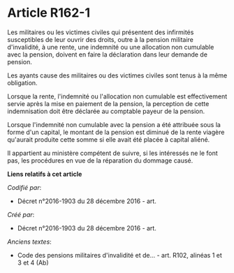 # Article R162-1

Les militaires ou les victimes civiles qui présentent des infirmités susceptibles de leur ouvrir des droits, outre à la
pension militaire d'invalidité, à une rente, une indemnité ou une allocation non cumulable avec la pension, doivent en faire
la déclaration dans leur demande de pension.

Les ayants cause des militaires ou des victimes civiles sont tenus à la même obligation.

Lorsque la rente, l'indemnité ou l'allocation non cumulable est effectivement servie après la mise en paiement de la pension,
la perception de cette indemnisation doit être déclarée au comptable payeur de la pension.

Lorsque l'indemnité non cumulable avec la pension a été attribuée sous la forme d'un capital, le montant de la pension est
diminué de la rente viagère qu'aurait produite cette somme si elle avait été placée à capital aliéné.

Il appartient au ministère compétent de suivre, si les intéressés ne le font pas, les procédures en vue de la réparation du
dommage causé.

**Liens relatifs à cet article**

_Codifié par_:

  - Décret n°2016-1903 du 28 décembre 2016 - art.

_Créé par_:

  - Décret n°2016-1903 du 28 décembre 2016 - art.

_Anciens textes_:

  - Code des pensions militaires d'invalidité et de... - art. R102, alinéas 1 et 3 et 4 (Ab)
